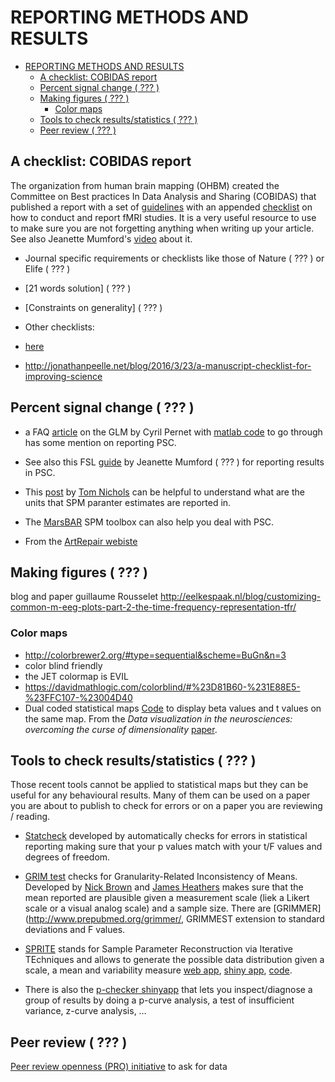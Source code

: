 # REPORTING METHODS AND RESULTS

<!-- TOC -->

- [REPORTING METHODS AND RESULTS](#reporting-methods-and-results)
  - [A checklist: COBIDAS report](#a-checklist-cobidas-report)
  - [Percent signal change (   ???   )](#percent-signal-change-------)
  - [Making figures (   ???   )](#making-figures-------)
    - [Color maps](#color-maps)
  - [Tools to check results/statistics (   ???   )](#tools-to-check-resultsstatistics-------)
  - [Peer review (   ???   )](#peer-review-------)

<!-- /TOC -->

## A checklist: COBIDAS report

The organization from human brain mapping (OHBM) created the Committee on Best practices In Data Analysis and Sharing (COBIDAS) that published a report with a set of [guidelines](https://www.ncbi.nlm.nih.gov/pmc/articles/PMC5685169/) with an appended [checklist](https://www.biorxiv.org/content/early/2016/07/10/054262.full.pdf+html) on how to conduct and report fMRI studies. It is a very useful resource to use to make sure you are not forgetting anything when writing up your article.
See also Jeanette Mumford's [video](https://www.youtube.com/watch?v=bsM4KowO5Vc) about it.

* Journal specific requirements or checklists like those of Nature (   ???   ) or Elife (   ???   )

* [21 words solution] (   ???   )

* [Constraints on generality] (   ???   )

* Other checklists:
-   [here](http://biostat.mc.vanderbilt.edu/wiki/Main/ManuscriptChecklist)

-   http://jonathanpeelle.net/blog/2016/3/23/a-manuscript-checklist-for-improving-science

## Percent signal change (   ???   )

* a FAQ [article](https://www.ncbi.nlm.nih.gov/pmc/articles/PMC3896880/) on the GLM by Cyril Pernet with [matlab code](https://www.frontiersin.org/articles/file/downloadfile/58014_supplementary-materials_datasheets_1_zip/octet-stream/Data%20Sheet%201.ZIP/2/58014) to go through has some mention on reporting PSC.

* See also this FSL [guide](http://mumford.bol.ucla.edu/perchange_guide.pdf) by Jeanette Mumford (   ???   ) for reporting results in PSC.

* This [post](http://blogs.warwick.ac.uk/nichols/entry/spm_plot_units/) by [Tom Nichols](https://twitter.com/ten_photos) can be helpful to understand what are the units that SPM paranter estimates are reported in.

* The [MarsBAR](http://marsbar.sourceforge.net/) SPM toolbox can also help you deal with PSC.

* From the [ArtRepair webiste](https://cibsr.stanford.edu/content/dam/sm/cibsr/documents/tools/methods/artrepair-software/FMRIPercentSignalChange.pdf)

## Making figures (   ???   )

<!-- TO DO

I keep hearing that the books by Edward R. Tufte are great
https://www.amazon.com/dp/0961392118/?tag=codihorr-20
https://www.amazon.com/dp/0961392126/?tag=codihorr-20

http://mkweb.bcgsc.ca/essentials.of.data.visualization/
https://www.jisc.ac.uk/full-guide/data-visualisation
https://jimgrange.wordpress.com/2016/06/15/solution-to-barbarplots-in-r/
https://f1000research.com/articles/4-466/v1 -->

blog and paper guillaume Rousselet
http://eelkespaak.nl/blog/customizing-common-m-eeg-plots-part-2-the-time-frequency-representation-tfr/

### Color maps
-   http://colorbrewer2.org/#type=sequential&scheme=BuGn&n=3
-   color blind friendly
-   the JET colormap is EVIL
-   https://davidmathlogic.com/colorblind/#%23D81B60-%231E88E5-%23FFC107-%23004D40
-    Dual coded statistical maps
[Code](http://mialab.mrn.org/datavis/) to display beta values and t values on the same map. From the *Data visualization in the neurosciences: overcoming the curse of dimensionality* [paper](https://www.ncbi.nlm.nih.gov/pubmed/22632718).

## Tools to check results/statistics (   ???   )

Those recent tools cannot be applied to statistical maps but they can be useful for any behavioural results. Many of them can be used on a paper you are about to publish to check for errors or on a paper you are reviewing / reading.

* [Statcheck](http://statcheck.io/) developed by automatically checks for errors in statistical reporting making sure that your p values match with your t/F values and degrees of freedom.

* [GRIM test](http://www.prepubmed.org/grim_test/) checks for Granularity-Related Inconsistency of Means. Developed by [Nick Brown](https://twitter.com/sTeamTraen) and [James Heathers](https://twitter.com/jamesheathers) makes sure that the mean reported are plausible given a measurement scale (liek a Likert scale or a visual analog scale) and a sample size. There are [GRIMMER](http://www.prepubmed.org/grimmer/, GRIMMEST extension to standard deviations and F values.

* [SPRITE](https://peerj.com/preprints/26968v1/) stands for Sample Parameter Reconstruction via Iterative TEchniques and allows to generate the possible data distribution given a scale, a mean and variability measure [web app](http://www.prepubmed.org/sprite/), [shiny app](https://steamtraen.shinyapps.io/rsprite/), [code](https://osf.io/pwjad/).

* There is also the [p-checker shinyapp](https://shinyapps.org/apps/p-checker/) that lets you inspect/diagnose a group of results by doing a p-curve analysis, a test of insufficient variance, z-curve analysis, …

## Peer review (   ???   )

<!-- TO DO -->

[Peer review openness (PRO) initiative](https://opennessinitiative.org/) to ask for data
